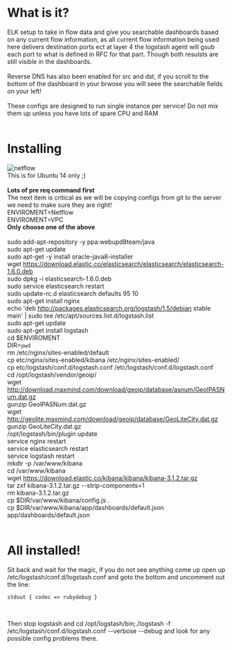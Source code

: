 # What is it?

ELK setup to take in flow data and give you searchable dashboards based on any current flow information, as all current flow information being used here delivers destination ports ect at layer 4 the logstash agent will gsub each port to what is defined in RFC for that part. Though both resulsts are still visible in the dashboards.
<br><br>
Reverse DNS has also been enabled for src and dst, if you scroll to the bottom of the dashboard in your brwose you will seee the searchable fields on your left!
<br><br>
These configs are designed to run single instance per service! Do not mix them up unless you have lots of spare CPU and RAM<br><br>

# Installing<br>
![netflow](https://github.com/mbakerbp/elk-flowdata/raw/master/Netflow/screenshots/dashboard.png)<br>
This is for Ubuntu 14 only ;)
<br>
<br><b>Lots of pre req command first</b>
<br> The next item is critical as we will be copying configs from git to the server we need to make sure they are right!
<br>ENVIROMENT=Netflow<br>
ENVIROMENT=VPC<br>
<b>Only choose one of the above</b><br>
<br>sudo add-apt-repository -y ppa:webupd8team/java
<br>sudo apt-get update
<br>sudo apt-get -y install oracle-java8-installer
<br>wget https://download.elastic.co/elasticsearch/elasticsearch/elasticsearch-1.6.0.deb
<br>sudo dpkg -i elasticsearch-1.6.0.deb
<br>sudo service elasticsearch restart
<br>sudo update-rc.d elasticsearch defaults 95 10
<br>sudo apt-get install nginx
<br>echo 'deb http://packages.elasticsearch.org/logstash/1.5/debian stable main' | sudo tee /etc/apt/sources.list.d/logstash.list
<br>sudo apt-get update
<br>sudo apt-get install logstash
<br>cd $ENVIROMENT
<br>DIR=`pwd`
<br>rm /etc/nginx/sites-enabled/default
<br>cp etc/nginx/sites-enabled/kibana /etc/nginx/sites-enabled/
<br>cp etc/logstash/conf.d/logstash.conf /etc/logstash/conf.d/logstash.conf
<br>
cd /opt/logstash/vendor/geoip/
<br>
wget http://download.maxmind.com/download/geoip/database/asnum/GeoIPASNum.dat.gz
<br>
gunzip GeoIPASNum.dat.gz
<br>
wget http://geolite.maxmind.com/download/geoip/database/GeoLiteCity.dat.gz
<br>
gunzip GeoLiteCity.dat.gz
<br>
/opt/logstash/bin/plugin update
<br>service nginx restart
<br>service elasticsearch restart
<br>service logstash restart
<br>mkdir -p /var/www/kibana
<br>cd /var/www/kibana
<br>wget https://download.elastic.co/kibana/kibana/kibana-3.1.2.tar.gz
<br>tar zxf kibana-3.1.2.tar.gz --strip-components=1
<br>rm kibana-3.1.2.tar.gz
<br>cp $DIR/var/www/kibana/config.js .
<br>cp $DIR/var/www/kibana/app/dashboards/default.json app/dashboards/default.json
<br><br>
# All installed!
Sit back and wait for the magic, if you do not see anything come up open up /etc/logstash/conf.d/logstash.conf and goto the bottom and uncomment out the line: 
```
stdout { codec => rubydebug }
```
<br>

Then stop logstash and cd /opt/logstash/bin;./logstash -f /etc/logstash/conf.d/logstash.conf --verbose --debug and look for any possible config problems there.



